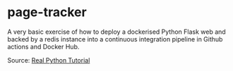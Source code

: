 # page-tracker

A very basic exercise of how to deploy a dockerised Python Flask web 
and backed by a redis instance into a continuous integration pipeline 
in Github actions and Docker Hub. 

Source: [Real Python Tutorial](https://realpython.com/docker-continuous-integration/)